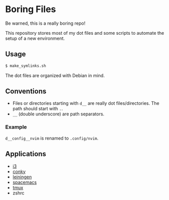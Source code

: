 # Boring Files

Be warned, this is a really boring repo!

This repository stores most of my dot files and some scripts to automate the
setup of a new environment.

## Usage

```bash
$ make_symlinks.sh
```

The dot files are organized with Debian in mind.

## Conventions

* Files or directories starting with `d__` are really dot files/directories. The
    path should start with `.`.
* `__` (double underscore) are path separators.

### Example

`d__config__nvim` is renamed to `.config/nvim`.

## Applications

* [i3](https://i3wm.org/)
* [conky](https://github.com/brndnmtthws/conky)
* [leiningen](https://leiningen.org/)
* [spacemacs](http://spacemacs.org/)
* [tmux](https://github.com/tmux/tmux)
* zshrc
